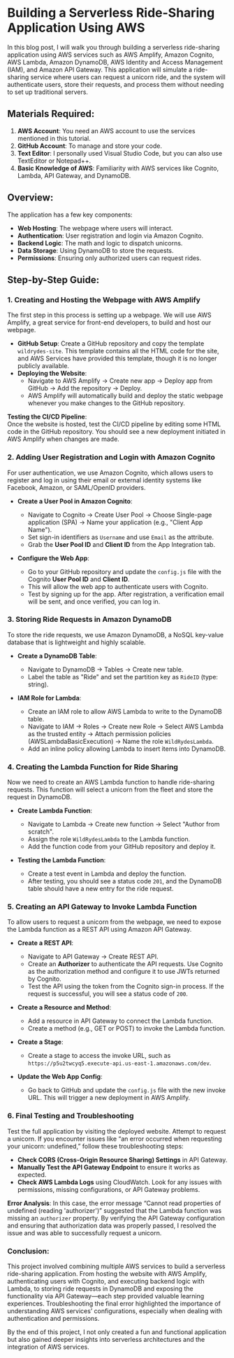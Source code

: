 # Building a Serverless Ride-Sharing Application Using AWS

In this blog post, I will walk you through building a serverless ride-sharing application using AWS services such as AWS Amplify, Amazon Cognito, AWS Lambda, Amazon DynamoDB, AWS Identity and Access Management (IAM), and Amazon API Gateway. This application will simulate a ride-sharing service where users can request a unicorn ride, and the system will authenticate users, store their requests, and process them without needing to set up traditional servers.

## Materials Required:
1. **AWS Account**: You need an AWS account to use the services mentioned in this tutorial.
2. **GitHub Account**: To manage and store your code.
3. **Text Editor**: I personally used Visual Studio Code, but you can also use TextEditor or Notepad++.
4. **Basic Knowledge of AWS**: Familiarity with AWS services like Cognito, Lambda, API Gateway, and DynamoDB.

## Overview:
The application has a few key components:
- **Web Hosting**: The webpage where users will interact.
- **Authentication**: User registration and login via Amazon Cognito.
- **Backend Logic**: The math and logic to dispatch unicorns.
- **Data Storage**: Using DynamoDB to store the requests.
- **Permissions**: Ensuring only authorized users can request rides.

## Step-by-Step Guide:

### 1. **Creating and Hosting the Webpage with AWS Amplify**
The first step in this process is setting up a webpage. We will use AWS Amplify, a great service for front-end developers, to build and host our webpage.

- **GitHub Setup**: Create a GitHub repository and copy the template `wildrydes-site`. This template contains all the HTML code for the site, and AWS Services have provided this template, though it is no longer publicly available. 
- **Deploying the Website**: 
  - Navigate to AWS Amplify → Create new app → Deploy app from GitHub → Add the repository → Deploy.
  - AWS Amplify will automatically build and deploy the static webpage whenever you make changes to the GitHub repository. 

**Testing the CI/CD Pipeline**:  
Once the website is hosted, test the CI/CD pipeline by editing some HTML code in the GitHub repository. You should see a new deployment initiated in AWS Amplify when changes are made. 

### 2. **Adding User Registration and Login with Amazon Cognito**
For user authentication, we use Amazon Cognito, which allows users to register and log in using their email or external identity systems like Facebook, Amazon, or SAML/OpenID providers.

- **Create a User Pool in Amazon Cognito**:
  - Navigate to Cognito → Create User Pool → Choose Single-page application (SPA) → Name your application (e.g., "Client App Name").
  - Set sign-in identifiers as `Username` and use `Email` as the attribute.
  - Grab the **User Pool ID** and **Client ID** from the App Integration tab.

- **Configure the Web App**:
  - Go to your GitHub repository and update the `config.js` file with the Cognito **User Pool ID** and **Client ID**.
  - This will allow the web app to authenticate users with Cognito.
  - Test by signing up for the app. After registration, a verification email will be sent, and once verified, you can log in.

### 3. **Storing Ride Requests in Amazon DynamoDB**
To store the ride requests, we use Amazon DynamoDB, a NoSQL key-value database that is lightweight and highly scalable.

- **Create a DynamoDB Table**:
  - Navigate to DynamoDB → Tables → Create new table.
  - Label the table as "Ride" and set the partition key as `RideID` (type: string).

- **IAM Role for Lambda**:
  - Create an IAM role to allow AWS Lambda to write to the DynamoDB table.
  - Navigate to IAM → Roles → Create new Role → Select AWS Lambda as the trusted entity → Attach permission policies (AWSLambdaBasicExecution) → Name the role `WildRydesLambda`.
  - Add an inline policy allowing Lambda to insert items into DynamoDB.

### 4. **Creating the Lambda Function for Ride Sharing**
Now we need to create an AWS Lambda function to handle ride-sharing requests. This function will select a unicorn from the fleet and store the request in DynamoDB.

- **Create Lambda Function**:
  - Navigate to Lambda → Create new function → Select "Author from scratch".
  - Assign the role `WildRydesLambda` to the Lambda function.
  - Add the function code from your GitHub repository and deploy it.

- **Testing the Lambda Function**:
  - Create a test event in Lambda and deploy the function.
  - After testing, you should see a status code `201`, and the DynamoDB table should have a new entry for the ride request.

### 5. **Creating an API Gateway to Invoke Lambda Function**
To allow users to request a unicorn from the webpage, we need to expose the Lambda function as a REST API using Amazon API Gateway.

- **Create a REST API**:
  - Navigate to API Gateway → Create REST API.
  - Create an **Authorizer** to authenticate the API requests. Use Cognito as the authorization method and configure it to use JWTs returned by Cognito.
  - Test the API using the token from the Cognito sign-in process. If the request is successful, you will see a status code of `200`.

- **Create a Resource and Method**:
  - Add a resource in API Gateway to connect the Lambda function.
  - Create a method (e.g., GET or POST) to invoke the Lambda function.

- **Create a Stage**:
  - Create a stage to access the invoke URL, such as `https://p5u2twcyq5.execute-api.us-east-1.amazonaws.com/dev`.

- **Update the Web App Config**:
  - Go back to GitHub and update the `config.js` file with the new invoke URL. This will trigger a new deployment in AWS Amplify.

### 6. **Final Testing and Troubleshooting**
Test the full application by visiting the deployed website. Attempt to request a unicorn. If you encounter issues like “an error occurred when requesting your unicorn: undefined,” follow these troubleshooting steps:

- **Check CORS (Cross-Origin Resource Sharing) Settings** in API Gateway.
- **Manually Test the API Gateway Endpoint** to ensure it works as expected.
- **Check AWS Lambda Logs** using CloudWatch. Look for any issues with permissions, missing configurations, or API Gateway problems.

**Error Analysis**: In this case, the error message “Cannot read properties of undefined (reading 'authorizer')” suggested that the Lambda function was missing an `authorizer` property. By verifying the API Gateway configuration and ensuring that authorization data was properly passed, I resolved the issue and was able to successfully request a unicorn.

### Conclusion:
This project involved combining multiple AWS services to build a serverless ride-sharing application. From hosting the website with AWS Amplify, authenticating users with Cognito, and executing backend logic with Lambda, to storing ride requests in DynamoDB and exposing the functionality via API Gateway—each step provided valuable learning experiences. Troubleshooting the final error highlighted the importance of understanding AWS services’ configurations, especially when dealing with authentication and permissions.

By the end of this project, I not only created a fun and functional application but also gained deeper insights into serverless architectures and the integration of AWS services.
